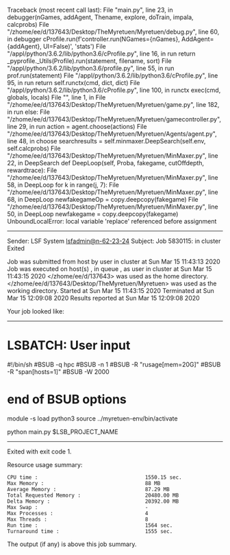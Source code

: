 Traceback (most recent call last):
  File "main.py", line 23, in <module>
    debugger(nGames, addAgent, Thename, explore, doTrain, impala, calcprobs)
  File "/zhome/ee/d/137643/Desktop/TheMyretuen/Myretuen/debug.py", line 60, in debugger
    cProfile.run(f'controller.run(NGames={nGames}, AddAgent={addAgent}, UI=False)', 'stats')
  File "/appl/python/3.6.2/lib/python3.6/cProfile.py", line 16, in run
    return _pyprofile._Utils(Profile).run(statement, filename, sort)
  File "/appl/python/3.6.2/lib/python3.6/profile.py", line 55, in run
    prof.run(statement)
  File "/appl/python/3.6.2/lib/python3.6/cProfile.py", line 95, in run
    return self.runctx(cmd, dict, dict)
  File "/appl/python/3.6.2/lib/python3.6/cProfile.py", line 100, in runctx
    exec(cmd, globals, locals)
  File "<string>", line 1, in <module>
  File "/zhome/ee/d/137643/Desktop/TheMyretuen/Myretuen/game.py", line 182, in run
    else:
  File "/zhome/ee/d/137643/Desktop/TheMyretuen/Myretuen/gamecontroller.py", line 29, in run
    action = agent.choose(actions)
  File "/zhome/ee/d/137643/Desktop/TheMyretuen/Myretuen/Agents/agent.py", line 48, in choose
    searchresults = self.minmaxer.DeepSearch(self.env, self.calcprobs)
  File "/zhome/ee/d/137643/Desktop/TheMyretuen/Myretuen/MinMaxer.py", line 22, in DeepSearch
    def DeepLoop(self, Proba, fakegame, cutOffdepth, rewardtrace):
  File "/zhome/ee/d/137643/Desktop/TheMyretuen/Myretuen/MinMaxer.py", line 58, in DeepLoop
    for k in range(j, 7):
  File "/zhome/ee/d/137643/Desktop/TheMyretuen/Myretuen/MinMaxer.py", line 68, in DeepLoop
    newfakegameOp = copy.deepcopy(fakegame)
  File "/zhome/ee/d/137643/Desktop/TheMyretuen/Myretuen/MinMaxer.py", line 50, in DeepLoop
    newfakegame = copy.deepcopy(fakegame)
UnboundLocalError: local variable 'replace' referenced before assignment

------------------------------------------------------------
Sender: LSF System <lsfadmin@n-62-23-24>
Subject: Job 5830115: <NNAgent8MinMax-2-5> in cluster <dcc> Exited

Job <NNAgent8MinMax-2-5> was submitted from host <n-62-27-18> by user <s183905> in cluster <dcc> at Sun Mar 15 11:43:13 2020
Job was executed on host(s) <n-62-23-24>, in queue <hpc>, as user <s183905> in cluster <dcc> at Sun Mar 15 11:43:15 2020
</zhome/ee/d/137643> was used as the home directory.
</zhome/ee/d/137643/Desktop/TheMyretuen/Myretuen> was used as the working directory.
Started at Sun Mar 15 11:43:15 2020
Terminated at Sun Mar 15 12:09:08 2020
Results reported at Sun Mar 15 12:09:08 2020

Your job looked like:

------------------------------------------------------------
# LSBATCH: User input
#!/bin/sh
#BSUB -q hpc
#BSUB -n 1
#BSUB -R "rusage[mem=20G]"
#BSUB -R "span[hosts=1]"
#BSUB -W 2000
# end of BSUB options

module -s load python3
source ../myretuen-env/bin/activate

python main.py $LSB_PROJECT_NAME


------------------------------------------------------------

Exited with exit code 1.

Resource usage summary:

    CPU time :                                   1550.15 sec.
    Max Memory :                                 88 MB
    Average Memory :                             87.29 MB
    Total Requested Memory :                     20480.00 MB
    Delta Memory :                               20392.00 MB
    Max Swap :                                   -
    Max Processes :                              4
    Max Threads :                                8
    Run time :                                   1564 sec.
    Turnaround time :                            1555 sec.

The output (if any) is above this job summary.

